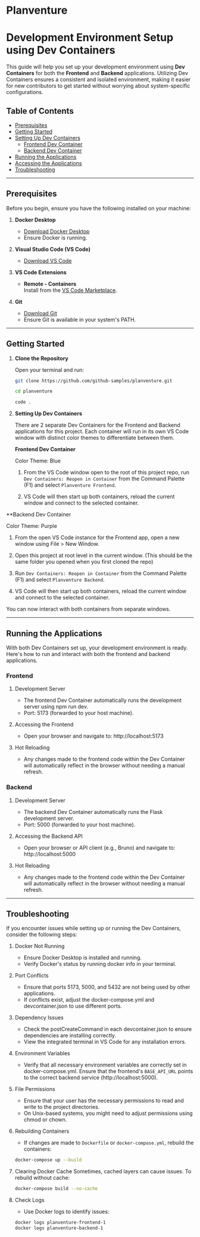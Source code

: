 # Planventure

# Development Environment Setup using Dev Containers

This guide will help you set up your development environment using **Dev Containers** for both the **Frontend** and **Backend** applications. Utilizing Dev Containers ensures a consistent and isolated environment, making it easier for new contributors to get started without worrying about system-specific configurations.

## Table of Contents

- [Prerequisites](#prerequisites)
- [Getting Started](#getting-started)
- [Setting Up Dev Containers](#setting-up-dev-containers)
  - [Frontend Dev Container](#frontend-dev-container)
  - [Backend Dev Container](#backend-dev-container)
- [Running the Applications](#running-the-applications)
- [Accessing the Applications](#accessing-the-applications)
- [Troubleshooting](#troubleshooting)

---

## Prerequisites

Before you begin, ensure you have the following installed on your machine:

1. **Docker Desktop**  
   - [Download Docker Desktop](https://www.docker.com/products/docker-desktop/)
   - Ensure Docker is running.

2. **Visual Studio Code (VS Code)**  
   - [Download VS Code](https://code.visualstudio.com/)

3. **VS Code Extensions**  
   - **Remote - Containers**  
     Install from the [VS Code Marketplace](https://marketplace.visualstudio.com/items?itemName=ms-vscode-remote.remote-containers).

4. **Git**  
   - [Download Git](https://git-scm.com/downloads)
   - Ensure Git is available in your system's PATH.

---
## Getting Started

1. **Clone the Repository**

   Open your terminal and run:

   ```bash
   git clone https://github.com/github-samples/planventure.git
   
   cd planventure

   code .
   ```

2. **Setting Up Dev Containers**
   
   There are 2 separate Dev Containers for the Frontend and Backend applications for this project. Each container will run in its own VS Code window with distinct color themes to differentiate between them.

   **Frontend Dev Container**
   
   Color Theme: Blue

   1. From the VS Code window open to the root of this project repo, run `Dev Containers: Reopen in Container` from the Command Palette (F1) and select `Planventure Frontend`.

   2. VS Code will then start up both containers, reload the current window and connect to the selected container.

  **Backend Dev Container
  
  Color Theme: Purple

  1. From the open VS Code instance for the Frontend app, open a new window using File > New Window.

  2. Open this project at root level in the current window. (This should be the same folder you opened when you first cloned the repo)

  3. Run `Dev Containers: Reopen in Container` from the Command Palette (F1) and select `Planventure Backend`.

  4. VS Code will then start up both containers, reload the current window and connect to the selected container.

  You can now interact with both containers from separate windows.

---

## Running the Applications

With both Dev Containers set up, your development environment is ready. Here's how to run and interact with both the frontend and backend applications.

### Frontend
1. Development Server
   - The frontend Dev Container automatically runs the development server using npm run dev.
   - Port: 5173 (forwarded to your host machine).

2. Accessing the Frontend

   - Open your browser and navigate to:
http://localhost:5173

3. Hot Reloading
   - Any changes made to the frontend code within the Dev Container will automatically reflect in the browser without needing a manual refresh.

### Backend
1. Development Server
   - The backend Dev Container automatically runs the Flask development server.
   - Port: 5000 (forwarded to your host machine).

2. Accessing the Backend API
   - Open your browser or API client (e.g., Bruno) and navigate to:
http://localhost:5000

3. Hot Reloading
   - Any changes made to the frontend code within the Dev Container will automatically reflect in the browser without needing a manual refresh.

---

## Troubleshooting

If you encounter issues while setting up or running the Dev Containers, consider the following steps:

1. Docker Not Running
   - Ensure Docker Desktop is installed and running.
   - Verify Docker's status by running docker info in your terminal.

2. Port Conflicts
   - Ensure that ports 5173, 5000, and 5432 are not being used by other applications.
   - If conflicts exist, adjust the docker-compose.yml and devcontainer.json to use different ports.

3. Dependency Issues
   - Check the postCreateCommand in each devcontainer.json to ensure dependencies are installing correctly.
   - View the integrated terminal in VS Code for any installation errors.

4. Environment Variables
   - Verify that all necessary environment variables are correctly set in docker-compose.yml.
   Ensure that the frontend's `BASE_API_URL` points to the correct backend service (http://localhost:5000).

5. File Permissions
   - Ensure that your user has the necessary permissions to read and write to the project directories.
   - On Unix-based systems, you might need to adjust permissions using chmod or chown.

6. Rebuilding Containers
   - If changes are made to `Dockerfile` or `docker-compose.yml`, rebuild the containers:
   ```sh
   docker-compose up --build
   ```

7. Clearing Docker Cache
   Sometimes, cached layers can cause issues. To rebuild without cache:
   ```sh
   docker-compose build --no-cache
   ```

8. Check Logs
   - Use Docker logs to identify issues:
   ```sh
   docker logs planventure-frontend-1
   docker logs planventure-backend-1
   ```
